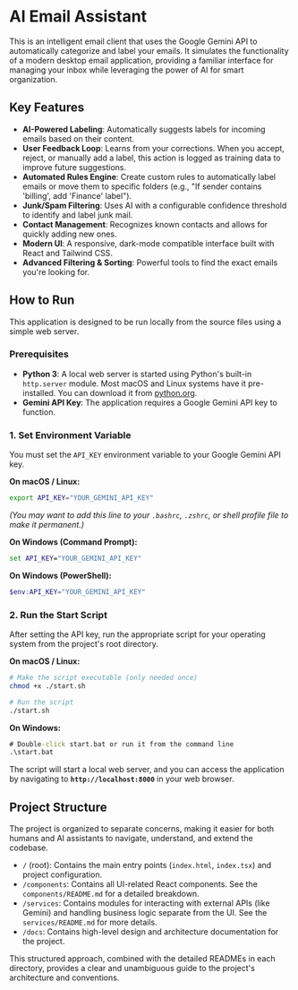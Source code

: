 # AI Email Assistant

This is an intelligent email client that uses the Google Gemini API to automatically categorize and label your emails. It simulates the functionality of a modern desktop email application, providing a familiar interface for managing your inbox while leveraging the power of AI for smart organization.

## Key Features

*   **AI-Powered Labeling**: Automatically suggests labels for incoming emails based on their content.
*   **User Feedback Loop**: Learns from your corrections. When you accept, reject, or manually add a label, this action is logged as training data to improve future suggestions.
*   **Automated Rules Engine**: Create custom rules to automatically label emails or move them to specific folders (e.g., "If sender contains 'billing', add 'Finance' label").
*   **Junk/Spam Filtering**: Uses AI with a configurable confidence threshold to identify and label junk mail.
*   **Contact Management**: Recognizes known contacts and allows for quickly adding new ones.
*   **Modern UI**: A responsive, dark-mode compatible interface built with React and Tailwind CSS.
*   **Advanced Filtering & Sorting**: Powerful tools to find the exact emails you're looking for.

## How to Run

This application is designed to be run locally from the source files using a simple web server.

### Prerequisites

*   **Python 3**: A local web server is started using Python's built-in `http.server` module. Most macOS and Linux systems have it pre-installed. You can download it from [python.org](https://www.python.org/downloads/).
*   **Gemini API Key**: The application requires a Google Gemini API key to function.

### 1. Set Environment Variable

You must set the `API_KEY` environment variable to your Google Gemini API key.

**On macOS / Linux:**
```bash
export API_KEY="YOUR_GEMINI_API_KEY"
```
*(You may want to add this line to your `.bashrc`, `.zshrc`, or shell profile file to make it permanent.)*

**On Windows (Command Prompt):**
```cmd
set API_KEY="YOUR_GEMINI_API_KEY"
```

**On Windows (PowerShell):**
```powershell
$env:API_KEY="YOUR_GEMINI_API_KEY"
```

### 2. Run the Start Script

After setting the API key, run the appropriate script for your operating system from the project's root directory.

**On macOS / Linux:**
```bash
# Make the script executable (only needed once)
chmod +x ./start.sh

# Run the script
./start.sh
```

**On Windows:**
```cmd
# Double-click start.bat or run it from the command line
.\start.bat
```

The script will start a local web server, and you can access the application by navigating to **`http://localhost:8000`** in your web browser.

## Project Structure

The project is organized to separate concerns, making it easier for both humans and AI assistants to navigate, understand, and extend the codebase.

*   `/` (root): Contains the main entry points (`index.html`, `index.tsx`) and project configuration.
*   `/components`: Contains all UI-related React components. See the `components/README.md` for a detailed breakdown.
*   `/services`: Contains modules for interacting with external APIs (like Gemini) and handling business logic separate from the UI. See the `services/README.md` for more details.
*   `/docs`: Contains high-level design and architecture documentation for the project.

This structured approach, combined with the detailed READMEs in each directory, provides a clear and unambiguous guide to the project's architecture and conventions.